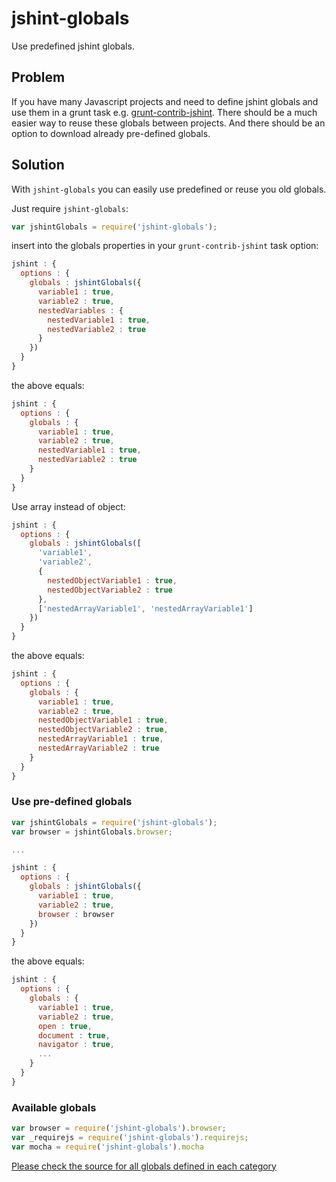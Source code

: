 jshint-globals
==============
Use predefined jshint globals. 

## Problem
If you have many Javascript projects and need to define jshint globals and use them in a grunt task e.g. [grunt-contrib-jshint](https://github.com/gruntjs/grunt-contrib-jshint). There should be a much easier way to reuse these globals between projects. And there should be an option to download already pre-defined globals.

## Solution
With `jshint-globals` you can easily use predefined or reuse you old globals.

Just require `jshint-globals`:
```javascript
var jshintGlobals = require('jshint-globals');
```
insert into the globals properties in your `grunt-contrib-jshint` task option:
```javascript
jshint : {
  options : {
    globals : jshintGlobals({
      variable1 : true,
      variable2 : true,
      nestedVariables : {
        nestedVariable1 : true,
        nestedVariable2 : true
      }
    })
  }
}
```
the above equals:
```javascript
jshint : {
  options : {
    globals : {
      variable1 : true,
      variable2 : true,
      nestedVariable1 : true,
      nestedVariable2 : true
    }
  }
}
```
Use array instead of object:
```javascript
jshint : {
  options : {
    globals : jshintGlobals([
      'variable1',
      'variable2',
      {
        nestedObjectVariable1 : true,
        nestedObjectVariable2 : true
      },
      ['nestedArrayVariable1', 'nestedArrayVariable1']
    })
  }
}
```
the above equals:
```javascript
jshint : {
  options : {
    globals : {
      variable1 : true,
      variable2 : true,
      nestedObjectVariable1 : true,
      nestedObjectVariable2 : true,
      nestedArrayVariable1 : true,
      nestedArrayVariable2 : true
    }
  }
}
```
### Use pre-defined globals

```javascript
var jshintGlobals = require('jshint-globals');
var browser = jshintGlobals.browser;

...

jshint : {
  options : {
    globals : jshintGlobals({
      variable1 : true,
      variable2 : true,
      browser : browser
    })
  }
}
```
the above equals:
```javascript
jshint : {
  options : {
    globals : {
      variable1 : true,
      variable2 : true,
      open : true,
      document : true,
      navigator : true,
      ...
    }
  }
}
```

### Available globals
```javascript
var browser = require('jshint-globals').browser;
var _requirejs = require('jshint-globals').requirejs;
var mocha = require('jshint-globals').mocha
```
[Please check the source for all globals defined in each category](https://github.com/tinganho/jshint-globals/blob/master/index.js)

